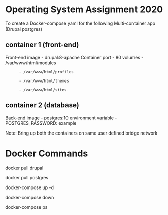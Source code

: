 # Operating System Assignment 2020

To create a Docker-compose yaml for the following Multi-container app (Drupal postgres)

## container 1 (front-end)

  Front-end image - drupal:8-apache
  Container port - 80
  volumes 
          - /var/www/html/modules

          - /var/www/html/profiles

          - /var/www/html/themes

          - /var/www/html/sites

## container 2 (database)

  Back-end image - postgres:10
  environment variable -  POSTGRES_PASSWORD: example

Note: Bring up both the containers on same user defined bridge network

# Docker Commands

  docker pull drupal

  docker pull postgres

  docker-compose up -d

  docker-compose down

  docker-compose ps
